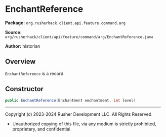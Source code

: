 # EnchantReference

**Package:** `org.rusherhack.client.api.feature.command.arg`

**Source:** `org/rusherhack/client/api/feature/command/arg/EnchantReference.java`

**Author:** historian



## Overview

`EnchantReference` is a record.

## Constructor

```java
public EnchantReference(Enchantment enchantment, int level)
```

---

Copyright (c) 2023-2024 Rusher Development LLC. All Rights Reserved.
* Unauthorized copying of this file, via any medium is strictly prohibited, proprietary, and confidential.
